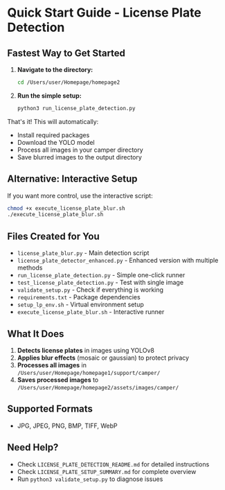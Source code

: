 # Quick Start Guide - License Plate Detection

## Fastest Way to Get Started

1. **Navigate to the directory:**
   ```bash
   cd /Users/user/Homepage/homepage2
   ```

2. **Run the simple setup:**
   ```bash
   python3 run_license_plate_detection.py
   ```

That's it! This will automatically:
- Install required packages
- Download the YOLO model
- Process all images in your camper directory
- Save blurred images to the output directory

## Alternative: Interactive Setup

If you want more control, use the interactive script:

```bash
chmod +x execute_license_plate_blur.sh
./execute_license_plate_blur.sh
```

## Files Created for You

- `license_plate_blur.py` - Main detection script
- `license_plate_detector_enhanced.py` - Enhanced version with multiple methods
- `run_license_plate_detection.py` - Simple one-click runner
- `test_license_plate_detection.py` - Test with single image
- `validate_setup.py` - Check if everything is working
- `requirements.txt` - Package dependencies
- `setup_lp_env.sh` - Virtual environment setup
- `execute_license_plate_blur.sh` - Interactive runner

## What It Does

1. **Detects license plates** in images using YOLOv8
2. **Applies blur effects** (mosaic or gaussian) to protect privacy
3. **Processes all images** in `/Users/user/Homepage/homepage1/support/camper/`
4. **Saves processed images** to `/Users/user/Homepage/homepage2/assets/images/camper/`

## Supported Formats

- JPG, JPEG, PNG, BMP, TIFF, WebP

## Need Help?

- Check `LICENSE_PLATE_DETECTION_README.md` for detailed instructions
- Check `LICENSE_PLATE_SETUP_SUMMARY.md` for complete overview
- Run `python3 validate_setup.py` to diagnose issues